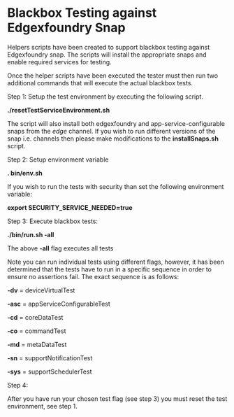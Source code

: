 # Blackbox Testing against Edgexfoundry Snap

Helpers scripts have been created to support blackbox testing against Edgexfoundry snap. The scripts will install the appropriate snaps and enable required services for testing.

Once the helper scripts have been executed the tester must then run two additional commands that will execute the actual blackbox tests.


Step 1: Setup the test environment by executing the following script.

**./resetTestServiceEnvironment.sh**

The script will also install both edgexfoundry and app-service-configurable snaps from the *edge* channel. If you wish to run different versions of the snap i.e. channels then please make modifications to the **installSnaps.sh** script.

Step 2: Setup environment variable

**. bin/env.sh**

If you wish to run the tests with security than set the following environment variable:

**export SECURITY_SERVICE_NEEDED=true**

Step 3: Execute blackbox tests:

**./bin/run.sh -all** 

The above **-all** flag executes all tests

Note you can run individual tests using different flags, however, it has been determined that the tests have to run in a specific sequence in order to ensure no assertions fail. The exact sequence is as follows:

**-dv** = deviceVirtualTest

**-asc** = appServiceConfigurableTest

**-cd** = coreDataTest

**-co** = commandTest

**-md** = metaDataTest

**-sn** = supportNotificationTest

**-sys** = supportSchedulerTest

Step 4: 

After you have run your chosen test flag (see step 3) you must reset the test environment, see step 1. 


